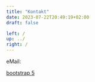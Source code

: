 ```yaml
---
title: "Kontakt"
date: 2023-07-22T20:49:19+02:00
draft: false

left: /
up: ../
right: /
---
```


eMail: 

[bootstrap 5](https://getbootstrap.com/docs/5.0/)